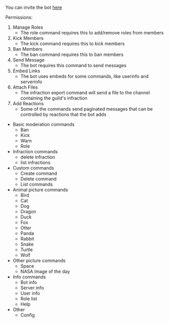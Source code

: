 <!-- Inviting the bot -->

You can invite the bot [here](https://discordapp.com/api/oauth2/authorize?client_id=680827396446093480&permissions=268486726&scope=bot)

Permissions:

1. Manage Roles
    - The role command requires this to add/remove roles from members
2. Kick Members
    - The kick command requires this to kick members
3. Ban Members
    - The ban command requires this to ban members
4. Send Message
    - The bot requires this command to send messages
5. Embed Links
    - The bot uses embeds for some commands, like userinfo and serverinfo
6. Attach Files
    - The infraction export command will send a file to the channel containing the guild's infraction
7. Add Reactions
    - Some of the commands send paginated messages that can be controlled by reactions that the bot adds

<!-- v1.0.0 Changelog -->

- Basic moderation commands
    - Ban
    - Kick
    - Warn
    - Role
- Infraction commands
    - delete infraction
    - list infractions
- Custom commands
    - Create command
    - Delete command
    - List commands
- Animal picture commands
    - Bird
    - Cat
    - Dog
    - Dragon
    - Duck
    - Fox
    - Otter
    - Panda
    - Rabbit
    - Snake
    - Turtle
    - Wolf
- Other picture commands
    - Space
    - NASA Image of the day
- Info commands
    - Bot info
    - Server info
    - User info
    - Role list
    - Help
- Other
    - Config

